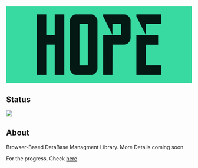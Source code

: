 ![](public/logo/cover.png)

## Status

![](https://github.com/ElhamAryanpur/hope/workflows/CI/badge.svg)

## About

Browser-Based DataBase Managment Library. More Details coming soon.

For the progress, Check [here](https://github.com/ElhamAryanpur/Hope/projects/1)
